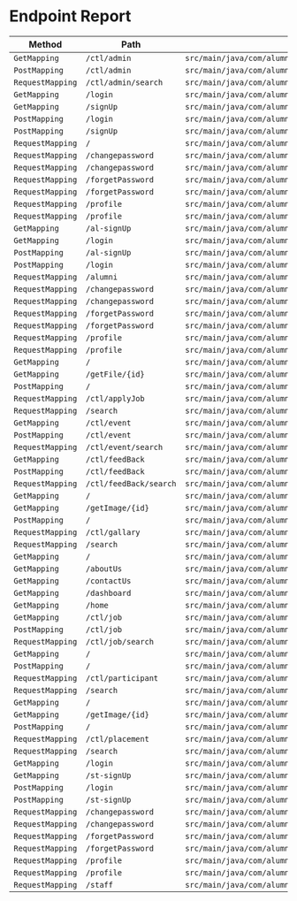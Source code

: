 # Endpoint Report

| Method | Path | Source |
|---|---|---|
| `GetMapping` | `/ctl/admin` | `src/main/java/com/alumni/management/system/ctl/AdminCtl.java` |
| `PostMapping` | `/ctl/admin` | `src/main/java/com/alumni/management/system/ctl/AdminCtl.java` |
| `RequestMapping` | `/ctl/admin/search` | `src/main/java/com/alumni/management/system/ctl/AdminCtl.java` |
| `GetMapping` | `/login` | `src/main/java/com/alumni/management/system/ctl/AdminLoginCtl.java` |
| `GetMapping` | `/signUp` | `src/main/java/com/alumni/management/system/ctl/AdminLoginCtl.java` |
| `PostMapping` | `/login` | `src/main/java/com/alumni/management/system/ctl/AdminLoginCtl.java` |
| `PostMapping` | `/signUp` | `src/main/java/com/alumni/management/system/ctl/AdminLoginCtl.java` |
| `RequestMapping` | `/` | `src/main/java/com/alumni/management/system/ctl/AdminLoginCtl.java` |
| `RequestMapping` | `/changepassword` | `src/main/java/com/alumni/management/system/ctl/AdminLoginCtl.java` |
| `RequestMapping` | `/changepassword` | `src/main/java/com/alumni/management/system/ctl/AdminLoginCtl.java` |
| `RequestMapping` | `/forgetPassword` | `src/main/java/com/alumni/management/system/ctl/AdminLoginCtl.java` |
| `RequestMapping` | `/forgetPassword` | `src/main/java/com/alumni/management/system/ctl/AdminLoginCtl.java` |
| `RequestMapping` | `/profile` | `src/main/java/com/alumni/management/system/ctl/AdminLoginCtl.java` |
| `RequestMapping` | `/profile` | `src/main/java/com/alumni/management/system/ctl/AdminLoginCtl.java` |
| `GetMapping` | `/al-signUp` | `src/main/java/com/alumni/management/system/ctl/AlumniLoginCtl.java` |
| `GetMapping` | `/login` | `src/main/java/com/alumni/management/system/ctl/AlumniLoginCtl.java` |
| `PostMapping` | `/al-signUp` | `src/main/java/com/alumni/management/system/ctl/AlumniLoginCtl.java` |
| `PostMapping` | `/login` | `src/main/java/com/alumni/management/system/ctl/AlumniLoginCtl.java` |
| `RequestMapping` | `/alumni` | `src/main/java/com/alumni/management/system/ctl/AlumniLoginCtl.java` |
| `RequestMapping` | `/changepassword` | `src/main/java/com/alumni/management/system/ctl/AlumniLoginCtl.java` |
| `RequestMapping` | `/changepassword` | `src/main/java/com/alumni/management/system/ctl/AlumniLoginCtl.java` |
| `RequestMapping` | `/forgetPassword` | `src/main/java/com/alumni/management/system/ctl/AlumniLoginCtl.java` |
| `RequestMapping` | `/forgetPassword` | `src/main/java/com/alumni/management/system/ctl/AlumniLoginCtl.java` |
| `RequestMapping` | `/profile` | `src/main/java/com/alumni/management/system/ctl/AlumniLoginCtl.java` |
| `RequestMapping` | `/profile` | `src/main/java/com/alumni/management/system/ctl/AlumniLoginCtl.java` |
| `GetMapping` | `/` | `src/main/java/com/alumni/management/system/ctl/ApplyJobCtl.java` |
| `GetMapping` | `/getFile/{id}` | `src/main/java/com/alumni/management/system/ctl/ApplyJobCtl.java` |
| `PostMapping` | `/` | `src/main/java/com/alumni/management/system/ctl/ApplyJobCtl.java` |
| `RequestMapping` | `/ctl/applyJob` | `src/main/java/com/alumni/management/system/ctl/ApplyJobCtl.java` |
| `RequestMapping` | `/search` | `src/main/java/com/alumni/management/system/ctl/ApplyJobCtl.java` |
| `GetMapping` | `/ctl/event` | `src/main/java/com/alumni/management/system/ctl/EventCtl.java` |
| `PostMapping` | `/ctl/event` | `src/main/java/com/alumni/management/system/ctl/EventCtl.java` |
| `RequestMapping` | `/ctl/event/search` | `src/main/java/com/alumni/management/system/ctl/EventCtl.java` |
| `GetMapping` | `/ctl/feedBack` | `src/main/java/com/alumni/management/system/ctl/FeedBackCtl.java` |
| `PostMapping` | `/ctl/feedBack` | `src/main/java/com/alumni/management/system/ctl/FeedBackCtl.java` |
| `RequestMapping` | `/ctl/feedBack/search` | `src/main/java/com/alumni/management/system/ctl/FeedBackCtl.java` |
| `GetMapping` | `/` | `src/main/java/com/alumni/management/system/ctl/GallaryCtl.java` |
| `GetMapping` | `/getImage/{id}` | `src/main/java/com/alumni/management/system/ctl/GallaryCtl.java` |
| `PostMapping` | `/` | `src/main/java/com/alumni/management/system/ctl/GallaryCtl.java` |
| `RequestMapping` | `/ctl/gallary` | `src/main/java/com/alumni/management/system/ctl/GallaryCtl.java` |
| `RequestMapping` | `/search` | `src/main/java/com/alumni/management/system/ctl/GallaryCtl.java` |
| `GetMapping` | `/` | `src/main/java/com/alumni/management/system/ctl/HomeCtl.java` |
| `GetMapping` | `/aboutUs` | `src/main/java/com/alumni/management/system/ctl/HomeCtl.java` |
| `GetMapping` | `/contactUs` | `src/main/java/com/alumni/management/system/ctl/HomeCtl.java` |
| `GetMapping` | `/dashboard` | `src/main/java/com/alumni/management/system/ctl/HomeCtl.java` |
| `GetMapping` | `/home` | `src/main/java/com/alumni/management/system/ctl/HomeCtl.java` |
| `GetMapping` | `/ctl/job` | `src/main/java/com/alumni/management/system/ctl/JobCtl.java` |
| `PostMapping` | `/ctl/job` | `src/main/java/com/alumni/management/system/ctl/JobCtl.java` |
| `RequestMapping` | `/ctl/job/search` | `src/main/java/com/alumni/management/system/ctl/JobCtl.java` |
| `GetMapping` | `/` | `src/main/java/com/alumni/management/system/ctl/ParticipantCtl.java` |
| `PostMapping` | `/` | `src/main/java/com/alumni/management/system/ctl/ParticipantCtl.java` |
| `RequestMapping` | `/ctl/participant` | `src/main/java/com/alumni/management/system/ctl/ParticipantCtl.java` |
| `RequestMapping` | `/search` | `src/main/java/com/alumni/management/system/ctl/ParticipantCtl.java` |
| `GetMapping` | `/` | `src/main/java/com/alumni/management/system/ctl/PlacementCtl.java` |
| `GetMapping` | `/getImage/{id}` | `src/main/java/com/alumni/management/system/ctl/PlacementCtl.java` |
| `PostMapping` | `/` | `src/main/java/com/alumni/management/system/ctl/PlacementCtl.java` |
| `RequestMapping` | `/ctl/placement` | `src/main/java/com/alumni/management/system/ctl/PlacementCtl.java` |
| `RequestMapping` | `/search` | `src/main/java/com/alumni/management/system/ctl/PlacementCtl.java` |
| `GetMapping` | `/login` | `src/main/java/com/alumni/management/system/ctl/StaffLoginCtl.java` |
| `GetMapping` | `/st-signUp` | `src/main/java/com/alumni/management/system/ctl/StaffLoginCtl.java` |
| `PostMapping` | `/login` | `src/main/java/com/alumni/management/system/ctl/StaffLoginCtl.java` |
| `PostMapping` | `/st-signUp` | `src/main/java/com/alumni/management/system/ctl/StaffLoginCtl.java` |
| `RequestMapping` | `/changepassword` | `src/main/java/com/alumni/management/system/ctl/StaffLoginCtl.java` |
| `RequestMapping` | `/changepassword` | `src/main/java/com/alumni/management/system/ctl/StaffLoginCtl.java` |
| `RequestMapping` | `/forgetPassword` | `src/main/java/com/alumni/management/system/ctl/StaffLoginCtl.java` |
| `RequestMapping` | `/forgetPassword` | `src/main/java/com/alumni/management/system/ctl/StaffLoginCtl.java` |
| `RequestMapping` | `/profile` | `src/main/java/com/alumni/management/system/ctl/StaffLoginCtl.java` |
| `RequestMapping` | `/profile` | `src/main/java/com/alumni/management/system/ctl/StaffLoginCtl.java` |
| `RequestMapping` | `/staff` | `src/main/java/com/alumni/management/system/ctl/StaffLoginCtl.java` |